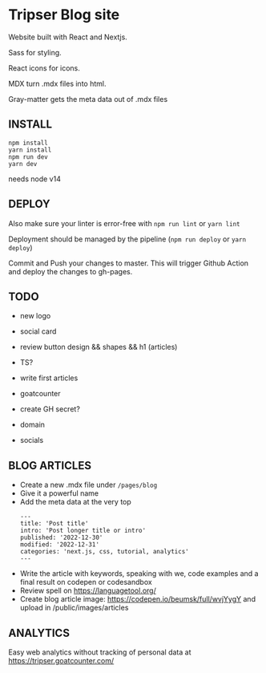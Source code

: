# Tripser Blog site

Website built with React and Nextjs.

Sass for styling.

React icons for icons.

MDX turn .mdx files into html.

Gray-matter gets the meta data out of .mdx files

## INSTALL

```
npm install
yarn install
npm run dev
yarn dev
```

needs node v14

## DEPLOY

Also make sure your linter is error-free with `npm run lint` or `yarn lint`

Deployment should be managed by the pipeline (`npm run deploy` or `yarn deploy`)

Commit and Push your changes to master.
This will trigger Github Action and deploy the changes to gh-pages.

## TODO

- new logo
- social card

- review button design && shapes && h1 (articles)

- TS?
- write first articles

- goatcounter
- create GH secret?
- domain
- socials

## BLOG ARTICLES

- Create a new .mdx file under `/pages/blog`
- Give it a powerful name
- Add the meta data at the very top
  ```
  ---
  title: 'Post title'
  intro: 'Post longer title or intro'
  published: '2022-12-30'
  modified: '2022-12-31'
  categories: 'next.js, css, tutorial, analytics'
  ---
  ```
- Write the article with keywords, speaking with we, code examples and a final result on codepen or codesandbox
- Review spell on https://languagetool.org/
- Create blog article image: https://codepen.io/beumsk/full/wvjYygY and upload in /public/images/articles

## ANALYTICS

Easy web analytics without tracking of personal data at https://tripser.goatcounter.com/
